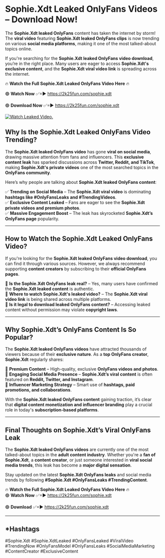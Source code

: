 # Sophie.Xdt Leaked OnlyFans Videos – Download Now!

The **Sophie.Xdt leaked OnlyFans** content has taken the internet by storm! The **viral video** featuring **Sophie.Xdt leaked OnlyFans clips** is now trending on various **social media platforms**, making it one of the most talked-about topics online.  

If you're searching for the **Sophie.Xdt leaked OnlyFans video download**, you’re in the right place. Many users are eager to access **Sophie.Xdt's exclusive content**, and the **Sophie.Xdt viral video link** is spreading across the internet.  

🔥 **Watch the Full Sophie.Xdt Leaked OnlyFans Video Here** 🔥  

🟢 **Watch Now** ✅=► https://2k25fun.com/sophie.xdt

🟢 **Download Now** ✅=► https://2k25fun.com/sophie.xdt

[![Watch Leaked Video.](https://miro.medium.com/v2/resize:fit:828/format:webp/1*cilzJN44JGOrTw9NJCrNHA.gif "Watch Leaked Video")](https://2k25fun.com/sophie.xdt)

## **Why Is the Sophie.Xdt Leaked OnlyFans Video Trending?**  

The **Sophie.Xdt leaked OnlyFans video** has gone **viral on social media**, drawing massive attention from fans and influencers. This **exclusive content leak** has sparked discussions across **Twitter, Reddit, and TikTok**, making **Sophie.Xdt's private videos** one of the most searched topics in the **OnlyFans community**.  

Here’s why people are talking about **Sophie.Xdt leaked OnlyFans content**:  

✅ **Trending on Social Media** – The **Sophie.Xdt viral video** is dominating **hashtags like #OnlyFansLeaks and #TrendingVideos**.  
✅ **Exclusive Content Leaked** – Fans are eager to see the **Sophie.Xdt private videos and premium photos**.  
✅ **Massive Engagement Boost** – The leak has skyrocketed **Sophie.Xdt’s OnlyFans page** popularity.  

---

## **How to Watch the Sophie.Xdt Leaked OnlyFans Video?**  

If you're looking for the **Sophie.Xdt leaked OnlyFans video download**, you can find it through various sources. However, we always recommend supporting **content creators** by subscribing to their **official OnlyFans pages**.  

🔹 **Is the Sophie.Xdt OnlyFans leak real?** – Yes, many users have confirmed the **Sophie.Xdt leaked content** is authentic.  
🔹 **Where to watch Sophie.Xdt's leaked video?** – The **Sophie.Xdt viral video link** is being shared across multiple platforms.  
🔹 **Is it legal to download leaked OnlyFans content?** – Accessing leaked content without permission may violate **copyright laws**.  

---

## **Why Sophie.Xdt’s OnlyFans Content Is So Popular?**  

The **Sophie.Xdt leaked OnlyFans videos** have attracted thousands of viewers because of their **exclusive nature**. As a **top OnlyFans creator**, **Sophie.Xdt** regularly shares:  

📌 **Premium Content** – High-quality, exclusive **OnlyFans videos and photos**.  
📌 **Engaging Social Media Presence** – **Sophie.Xdt’s viral content** is often featured on **Reddit, Twitter, and Instagram**.  
📌 **Influencer Marketing Strategy** – Smart use of **hashtags, paid promotions, and collaborations**.  

With the **Sophie.Xdt leaked OnlyFans content** gaining traction, it’s clear that **digital content monetization and influencer branding** play a crucial role in today's **subscription-based platforms**.  

---

## **Final Thoughts on Sophie.Xdt’s Viral OnlyFans Leak**  

The **Sophie.Xdt leaked OnlyFans videos** are currently one of the most talked-about topics in the **adult content industry**. Whether you're a **fan of Sophie.Xdt**, a **content creator**, or just someone interested in **viral social media trends**, this leak has become a **major digital sensation**.  

Stay updated on the latest **Sophie.Xdt OnlyFans leaks** and social media trends by following **#Sophie.Xdt #OnlyFansLeaks #TrendingContent**.  

🔥 **Watch the Full Sophie.Xdt Leaked OnlyFans Video Here** 🔥  
🟢 **Watch Now** ✅=► https://2k25fun.com/sophie.xdt

🟢 **Download** ✅=► https://2k25fun.com/sophie.xdt

---

## *Hashtags
#Sophie.Xdt #Sophie.XdtLeaked #OnlyFansLeaked #ViralVideo #TrendingNow #OnlyFansModel #OnlyFansLeaks #SocialMediaMarketing #ContentCreator #ExclusiveContent  